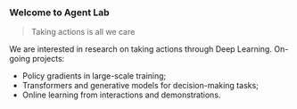 ### Welcome to Agent Lab
> Taking actions is all we care 

We are interested in research on taking actions through Deep Learning. On-going projects: 
* Policy gradients in large-scale training; 
* Transformers and generative models for decision-making tasks;
* Online learning from interactions and demonstrations.

